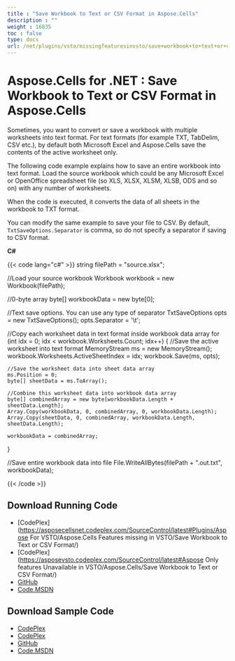 ```yaml
---
title : "Save Workbook to Text or CSV Format in Aspose.Cells" 
description : "" 
weight : 16835 
toc : false
type: docs
url: /net/plugins/vsto/missingfeaturesinvsto/save+workbook+to+text+or+csv+format+in+aspose.cells/
---
```


# Aspose.Cells for .NET : Save Workbook to Text or CSV Format in Aspose.Cells


Sometimes, you want to convert or save a workbook with multiple worksheets into text format. For text formats (for example TXT, TabDelim, CSV etc.), by default both Microsoft Excel and Aspose.Cells save the contents of the active worksheet only.

The following code example explains how to save an entire workbook into text format. Load the source workbook which could be any Microsoft Excel or OpenOffice spreadsheet file (so XLS, XLSX, XLSM, XLSB, ODS and so on) with any number of worksheets.

When the code is executed, it converts the data of all sheets in the workbook to TXT format.

You can modify the same example to save your file to CSV. By default, `TxtSaveOptions.Separator` is comma, so do not specify a separator if saving to CSV format.

**C#**

{{< code lang="c#" >}}
string filePath = "source.xlsx";

//Load your source workbook
Workbook workbook = new Workbook(filePath);

//0-byte array
byte[] workbookData = new byte[0];

//Text save options. You can use any type of separator
TxtSaveOptions opts = new TxtSaveOptions();
opts.Separator = '\t';

//Copy each worksheet data in text format inside workbook data array
for (int idx = 0; idx < workbook.Worksheets.Count; idx++)
{
    //Save the active worksheet into text format
    MemoryStream ms = new MemoryStream();
    workbook.Worksheets.ActiveSheetIndex = idx;
    workbook.Save(ms, opts);

    //Save the worksheet data into sheet data array
    ms.Position = 0;
    byte[] sheetData = ms.ToArray();

    //Combine this worksheet data into workbook data array
    byte[] combinedArray = new byte[workbookData.Length + sheetData.Length];
    Array.Copy(workbookData, 0, combinedArray, 0, workbookData.Length);
    Array.Copy(sheetData, 0, combinedArray, workbookData.Length, sheetData.Length);

    workbookData = combinedArray;
}

//Save entire workbook data into file
File.WriteAllBytes(filePath + ".out.txt", workbookData);

{{< /code >}}

## Download Running Code

*   [CodePlex](https://asposecellsnet.codeplex.com/SourceControl/latest#Plugins/Aspose For VSTO/Aspose.Cells Features missing in VSTO/Save Workbook to Text or CSV Format/)
*   [CodePlex](https://asposevsto.codeplex.com/SourceControl/latest#Aspose Only features Unavailable in VSTO/Aspose.Cells/Save Workbook to Text or CSV Format/)
*   [GitHub](https://github.com/aspose-cells/Aspose.Cells-for-.NET/tree/master/Plugins/Aspose.Cells%20Vs%20VSTO%20Spreadsheets/Aspose.Cells%20Features%20missing%20in%20VSTO/Save%20Workbook%20to%20Text%20or%20CSV%20Format)
*   [Code.MSDN](https://code.msdn.microsoft.com/Missing-features-in-VSTO-ac9ea836/view/SourceCode)

## Download Sample Code

*   [CodePlex](https://asposecellsnet.codeplex.com/releases/view/618484)
*   [CodePlex](https://asposevsto.codeplex.com/releases/view/618289)
*   [GitHub](https://github.com/aspose-cells/Aspose.Cells-for-.NET/releases/tag/MissingFeaturesAsposeCellsForVSTO1.1)
*   [Code.MSDN](https://code.msdn.microsoft.com/Missing-features-in-VSTO-ac9ea836#content)

